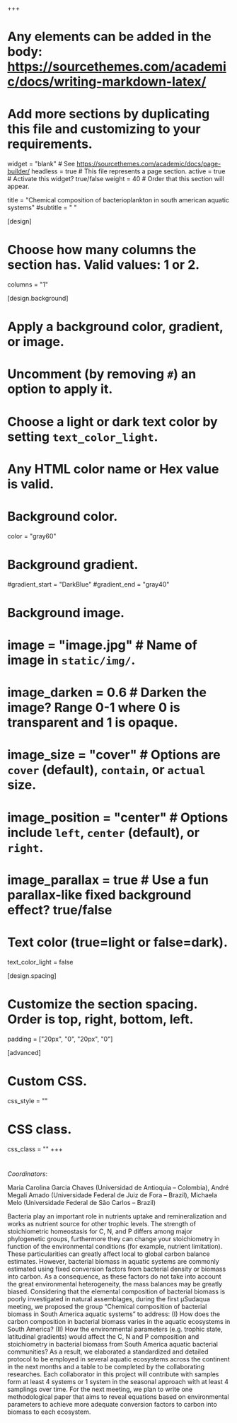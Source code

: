+++
# Any elements can be added in the body: https://sourcethemes.com/academic/docs/writing-markdown-latex/
# Add more sections by duplicating this file and customizing to your requirements.

widget = "blank"  # See https://sourcethemes.com/academic/docs/page-builder/
headless = true  # This file represents a page section.
active = true  # Activate this widget? true/false
weight = 40 # Order that this section will appear.


title = "Chemical composition of bacterioplankton in south american aquatic systems"
#subtitle = " "

[design]
  # Choose how many columns the section has. Valid values: 1 or 2.
  columns = "1"

[design.background]
  # Apply a background color, gradient, or image.
  #   Uncomment (by removing `#`) an option to apply it.
  #   Choose a light or dark text color by setting `text_color_light`.
  #   Any HTML color name or Hex value is valid.

  # Background color.
   color = "gray60"
  
  # Background gradient.
  #gradient_start = "DarkBlue"
  #gradient_end = "gray40"
  
  # Background image.
  # image = "image.jpg"  # Name of image in `static/img/`.
  # image_darken = 0.6  # Darken the image? Range 0-1 where 0 is transparent and 1 is opaque.
  # image_size = "cover"  #  Options are `cover` (default), `contain`, or `actual` size.
  # image_position = "center"  # Options include `left`, `center` (default), or `right`.
  # image_parallax = true  # Use a fun parallax-like fixed background effect? true/false
  
  # Text color (true=light or false=dark).
  text_color_light = false

[design.spacing]
  # Customize the section spacing. Order is top, right, bottom, left.
  padding = ["20px", "0", "20px", "0"]

[advanced]
 # Custom CSS. 
 css_style = ""
 
 # CSS class.
 css_class = ""
+++
#
*Coordinators*:

Maria Carolina Garcia Chaves (Universidad de Antioquia – Colombia),
André Megali Amado (Universidade Federal de Juiz de Fora – Brazil),
Michaela Melo (Universidade Federal de São Carlos – Brazil)



Bacteria play an important role in nutrients uptake and remineralization and works as nutrient source for other trophic levels. The strength of stoichiometric homeostasis for C, N, and P differs among major phylogenetic groups, furthermore they can change your stoichiometry in function of the environmental conditions (for example, nutrient limitation). These particularities can greatly affect local to global carbon balance estimates. However, bacterial biomass in aquatic systems are commonly estimated using fixed conversion factors from bacterial density or biomass into carbon. As a consequence, as these factors do not take into account the great environmental heterogeneity, the mass balances may be greatly biased. Considering that the elemental composition of bacterial biomass is poorly investigated in natural assemblages, during the first µSudaqua meeting, we proposed the group “Chemical composition of bacterial biomass in South America aquatic systems” to address: (I) How does the carbon composition in bacterial biomass varies in the aquatic ecosystems in South America? (II) How the environmental parameters (e.g. trophic state, latitudinal gradients) would affect the C, N and P composition and stoichiometry in bacterial biomass from South America aquatic bacterial communities? As a result, we elaborated a standardized and detailed protocol to be employed in several aquatic ecosystems across the continent in the next months and a table to be completed by the collaborating researches. Each collaborator in this project will contribute with samples form at least 4 systems or 1 system in the seasonal approach with at least 4 samplings over time. For the next meeting, we plan to write one methodological paper that aims to reveal equations based on environmental parameters to achieve more adequate conversion factors to carbon into biomass to each ecosystem.

